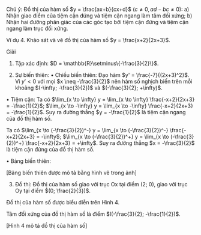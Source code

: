 Chú ý: Đồ thị của hàm số $y = \frac{ax+b}{cx+d}$ $(c \neq 0, ad-bc \neq 0)$:
a) Nhận giao điểm của tiệm cận đứng và tiệm cận ngang làm tâm đối xứng;
b) Nhận hai đường phân giác của các góc tạo bởi tiệm cận đứng và tiệm cận ngang làm trục đối xứng.

Ví dụ 4. Khảo sát và vẽ đồ thị của hàm số $y = \frac{x+2}{2x+3}$.

Giải

1. Tập xác định: $D = \mathbb{R}\setminus\{-\frac{3}{2}\}$.

2. Sự biến thiên:
• Chiều biến thiên:
Đạo hàm $y' = \frac{-7}{(2x+3)^2}$. Vì $y' < 0$ với mọi $x \neq -\frac{3}{2}$ nên hàm số nghịch biến trên mỗi khoảng $(-\infty; -\frac{3}{2})$ và $(-\frac{3}{2}; +\infty)$.

• Tiệm cận:
Ta có $\lim_{x \to \infty} y = \lim_{x \to \infty} \frac{-x+2}{2x+3} = -\frac{1}{2}$; $\lim_{x \to -\infty} y = \lim_{x \to -\infty} \frac{-x+2}{2x+3} = -\frac{1}{2}$. Suy ra đường thẳng $y = -\frac{1}{2}$ là tiệm cận ngang của đồ thị hàm số.

Ta có $\lim_{x \to (-\frac{3}{2})^-} y = \lim_{x \to (-\frac{3}{2})^-} \frac{-x+2}{2x+3} = -\infty$; $\lim_{x \to (-\frac{3}{2})^+} y = \lim_{x \to (-\frac{3}{2})^+} \frac{-x+2}{2x+3} = +\infty$. Suy ra đường thẳng $x = -\frac{3}{2}$ là tiệm cận đứng của đồ thị hàm số.

• Bảng biến thiên:

[Bảng biến thiên được mô tả bằng hình vẽ trong ảnh]

3. Đồ thị:
Đồ thị của hàm số giao với trục Ox tại điểm (2; 0),
giao với trục Oy tại điểm $(0; \frac{2}{3})$.

Đồ thị của hàm số được biểu diễn trên Hình 4.

Tâm đối xứng của đồ thị hàm số là điểm $I(-\frac{3}{2}; -\frac{1}{2})$.

[Hình 4 mô tả đồ thị của hàm số]
